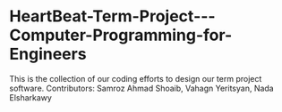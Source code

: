 # HeartBeat-Term-Project---Computer-Programming-for-Engineers
This is the collection of our coding efforts to design our term project software. Contributors: Samroz Ahmad Shoaib,  Vahagn Yeritsyan, Nada Elsharkawy
